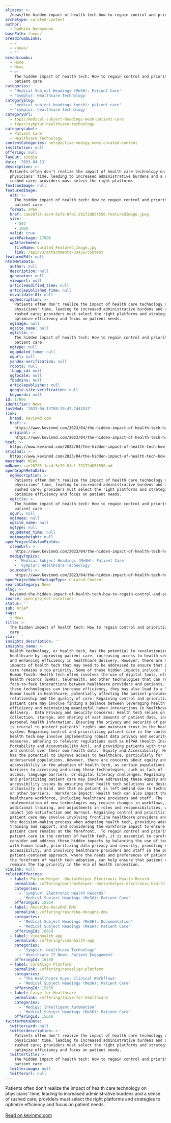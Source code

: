 ```yaml
---
aliases: >-
  /news/the-hidden-impact-of-health-tech-how-to-regain-control-and-prioritize-patient-care
archetype: curated-content
author:
  - Radhika Narayanan
basePath: /news/
breadcrumbLinks:
  - /
  - /news/
  - ''
breadcrumbs:
  - Home
  - News
  - >-
    The hidden impact of health tech: How to regain control and prioritize
    patient care
categories:
  - 'Medical Subject Headings (MeSH): Patient Care'
  - 'Symplur: Healthcare Technology'
categorySlug:
  - 'medical subject headings (mesh): patient care'
  - 'symplur: healthcare technology'
categoryUrl:
  - topic/medical-subject-headings-mesh-patient-care
  - topic/symplur-healthcare-technology
categoryLabel:
  - Patient Care
  - Healthcare Technology
contentCategories: netspective-medigy-news-curated-content
institution: null
offering: null
layOut: single
date: '2023-04-13'
description: >-
  Patients often don't realize the impact of health care technology on
  physicians' time, leading to increased administrative burdens and a sense of
  rushed care; providers must select the right platforms
favIconImage: null
featuredImage:
  alt: >-
    The hidden impact of health tech: How to regain control and prioritize
    patient care
  format: JPEG
  href: cae20735-1ec4-5e79-8fe1-29172d85f550-featuredImage.jpeg
  size:
    - 502
    - 1000
  valid: true
  workPackage: 17806
  wpAttachment:
    fileName: Curated_Featured_Image.jpg
    link: /api/v3/attachments/33456/content
featuredPdf: null
htmlMetaData:
  author: null
  description: null
  generator: null
  viewport: null
  articlemodified_time: null
  articlepublished_time: null
  msvalidate.01: null
  ogdescription: >-
    Patients often don't realize the impact of health care technology on
    physicians' time, leading to increased administrative burdens and a sense of
    rushed care; providers must select the right platforms and strategies to
    optimize efficiency and focus on patient needs.
  ogimage: null
  ogsite_name: null
  ogtitle: >-
    The hidden impact of health tech: How to regain control and prioritize
    patient care
  ogtype: null
  ogupdated_time: null
  ogurl: null
  yandex-verification: null
  robots: null
  fbapp_id: null
  oglocale: null
  fbadmins: null
  articlepublisher: null
  google-site-verification: null
  keywords: null
id: 17806
identifier: News
lastMod: '2023-04-13T08:29:47.744253Z'
link:
  brand: kevinmd.com
  href: >-
    https://www.kevinmd.com/2023/04/the-hidden-impact-of-health-tech-how-to-regain-control-and-prioritize-patient-care.html
  original: >-
    https://www.kevinmd.com/2023/04/the-hidden-impact-of-health-tech-how-to-regain-control-and-prioritize-patient-care.html
href: >-
  https://www.kevinmd.com/2023/04/the-hidden-impact-of-health-tech-how-to-regain-control-and-prioritize-patient-care.html
original: >-
  https://www.kevinmd.com/2023/04/the-hidden-impact-of-health-tech-how-to-regain-control-and-prioritize-patient-care.html
mastHead: NEWS
mdName: cae20735-1ec4-5e79-8fe1-29172d85f550.md
openGraphMetaData:
  ogdescription: >-
    Patients often don't realize the impact of health care technology on
    physicians' time, leading to increased administrative burdens and a sense of
    rushed care; providers must select the right platforms and strategies to
    optimize efficiency and focus on patient needs.
  ogtitle: >-
    The hidden impact of health tech: How to regain control and prioritize
    patient care
  ogurl: null
  ogimage: null
  ogsite_name: null
  ogtype: null
  ogupdated_time: null
  ogimageheight: null
openProjectCustomFields:
  cleanUrl: >-
    https://www.kevinmd.com/2023/04/the-hidden-impact-of-health-tech-how-to-regain-control-and-prioritize-patient-care.html
  medigyTopics:
    - 'Medical Subject Headings (MeSH): Patient Care'
    - 'Symplur: Healthcare Technology'
  sourceUrl: >-
    https://www.kevinmd.com/2023/04/the-hidden-impact-of-health-tech-how-to-regain-control-and-prioritize-patient-care.html
openProjectWorkPackageType: Curated Content
searchCategory: News
slug: >-
  kevinmd-the-hidden-impact-of-health-tech-how-to-regain-control-and-prioritize-patient-care
source: open-project-curations
status: ''
sub: brief
tags:
  - News
title: >-
  The hidden impact of health tech: How to regain control and prioritize patient
  care
via: ' '
insights_description: ''
insights_name: >-
  Health technology, or health tech, has the potential to revolutionize
  healthcare by improving patient care, increasing access to health services,
  and enhancing efficiency in healthcare delivery. However, there are hidden
  impacts of health tech that may need to be addressed to ensure that patient
  care remains a top priority. Some of these hidden impacts include:  Loss of
  Human Touch: Health tech often involves the use of digital tools, electronic
  health records (EHRs), telehealth, and other technologies that can reduce
  face-to-face interactions between healthcare providers and patients. While
  these technologies can increase efficiency, they may also lead to a loss of
  human touch in healthcare, potentially affecting the patient-provider
  relationship and the quality of care. Regaining control and prioritizing
  patient care may involve finding a balance between leveraging health tech for
  efficiency and maintaining meaningful human interactions in healthcare
  delivery.  Data Privacy and Security Concerns: Health tech relies on the
  collection, storage, and sharing of vast amounts of patient data, including
  personal health information. Ensuring the privacy and security of patient data
  is crucial to protect patients' rights and maintain trust in the healthcare
  system. Regaining control and prioritizing patient care in the context of
  health tech may involve implementing robust data privacy and security
  measures, adhering to relevant regulations such as HIPAA (Health Insurance
  Portability and Accountability Act), and providing patients with transparency
  and control over their own health data.  Equity and Accessibility: Health tech
  has the potential to improve access to healthcare, particularly for
  underserved populations. However, there are concerns about equity and
  accessibility in the adoption of health tech, as certain populations may face
  barriers to accessing and using these technologies, such as lack of internet
  access, language barriers, or digital literacy challenges. Regaining control
  and prioritizing patient care may involve addressing these equity and
  accessibility issues by ensuring that health tech solutions are designed with
  inclusivity in mind, and that no patient is left behind due to technological
  or other barriers.  Workforce Impact: Health tech can also impact the
  healthcare workforce, including healthcare providers and staff. The
  implementation of new technologies may require changes in workflows,
  additional training, and adjustments in roles and responsibilities, which can
  impact job satisfaction and burnout. Regaining control and prioritizing
  patient care may involve involving frontline healthcare providers and staff in
  the decision-making process when adopting health tech, providing adequate
  training and support, and considering the workforce impact to ensure that
  patient care remains at the forefront.  To regain control and prioritize
  patient care in the context of health tech, it is essential to carefully
  consider and address these hidden impacts by balancing the use of technology
  with human touch, prioritizing data privacy and security, promoting equity and
  accessibility, and involving healthcare providers and staff in the process. A
  patient-centered approach, where the needs and preferences of patients are at
  the forefront of health tech adoption, can help ensure that patient care
  remains the top priority in the era of health innovation.
viaLink: null
relatedOfferings:
  - label: PartnerHelper -DoctorHelper Electronic Health Record
    permalink: /offering/partnerhelper--doctorhelper-electronic-health-record
    categories:
      - 'Symplur: Electronic Health Records'
      - 'Medical Subject Headings (MeSH): Patient Care'
    offeringId: 18264
  - label: Rescribe-DocuPHI DMS
    permalink: /offering/rescribe-docuphi-dms
    categories:
      - 'Medical Subject Headings (MeSH): Documentation'
      - 'Medical Subject Headings (MeSH): Patient Care'
    offeringId: 16824
  - label: Vinehealth app
    permalink: /offering/vinehealth-app
    categories:
      - 'Symplur: Healthcare Technology'
      - 'Healthcare IT News: Patient Engagement'
    offeringId: 16338
  - label: CareAlign Platform
    permalink: /offering/carealign-platform
    categories:
      - 'The Healthcare Guys: Clinical Workflows'
      - 'Medical Subject Headings (MeSH): Patient Care'
    offeringId: 15758
  - label: Laiye for Healthcare
    permalink: /offering/laiye-for-healthcare
    categories:
      - 'Medigy: Intelligent Automation'
      - 'Medical Subject Headings (MeSH): Patient Care'
    offeringId: 15618
twitterMetaData:
  twittercard: null
  twitterdescription: >-
    Patients often don't realize the impact of health care technology on
    physicians' time, leading to increased administrative burdens and a sense of
    rushed care; providers must select the right platforms and strategies to
    optimize efficiency and focus on patient needs.
  twittertitle: >-
    The hidden impact of health tech: How to regain control and prioritize
    patient care
  twitterimage: null
  twitterurl: null
---
```

<p>Patients often don't realize the impact of health care technology on physicians' time, leading to increased administrative burdens and a sense of rushed care; providers must select the right platforms and strategies to optimize efficiency and focus on patient needs.<br/><br/><a target="_blank" href=https://www.kevinmd.com/2023/04/the-hidden-impact-of-health-tech-how-to-regain-control-and-prioritize-patient-care.html>Read on kevinmd.com</a></p>